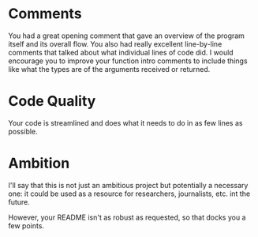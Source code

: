 # Comments
You had a great opening comment that gave an overview of the program itself and its overall flow. You also had really excellent line-by-line comments that talked about what individual lines of code did. I would encourage you to improve your function intro comments to include things like what the types are of the arguments received or returned.
# Code Quality
Your code is streamlined and does what it needs to do in as few lines as possible.
# Ambition
I'll say that this is not just an ambitious project but potentially a necessary one: it could be used as a resource for researchers, journalists, etc. int the future.

However, your README isn't as robust as requested, so that docks you a few points.
